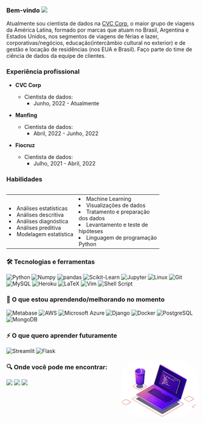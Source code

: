 ### Bem-vindo <img src="https://media.giphy.com/media/hvRJCLFzcasrR4ia7z/giphy.gif" width="25px">

Atualmente sou cientista de dados na [CVC Corp](https://www.cvccorp.com.br/),
o maior grupo de viagens da América Latina, formado por marcas que atuam no
Brasil, Argentina e Estados Unidos, nos segmentos de viagens de férias e lazer,
corporativas/negócios, educação(intercâmbio cultural no exterior) e de gestão e
locação de residências (nos EUA e Brasil). Faço parte do time de ciência de
dados da equipe de clientes.

### Experiência profissional

- **CVC Corp**

  - Cientista de dados:
    - Junho, 2022 - Atualmente

- **Manfing**

  - Cientista de dados:
    - Abril, 2022 - Junho, 2022

- **Fiocruz**
  - Cientista de dados:
    - Julho, 2021 - Abril, 2022

### Habilidades

<div class="row">
  <div class="column"></div>
  <div class="column"></div>
</div>

<table border="0">
 <tr>
    <td>
    <li>Análises estatísticas</li>
    <li>Análises descritiva</li>
    <li>Análises diagnóstica</li>
    <li>Análises preditiva</li>
    <li>Modelagem estatística</li>
    </td>
    <td>
    <li>Machine Learning</li>
    <li>Visualizações de dados</li>
    <li>Tratamento e preparação </li>dos dados
    <li>Levantamento e teste de </li>hipóteses
    <li>Linguagem de programação </li>Python
    </td>
 </tr>
</table>

### 🛠 Tecnologias e ferramentas

![Python](https://img.shields.io/badge/Python-%23026AA7.svg?style=plastic&logo=python&logoColor=gold)
![Numpy](https://img.shields.io/badge/NumPy-%23013253.svg?style=plastic&logo=numpy&logoColor=green)
![pandas](https://img.shields.io/badge/pandas-0078d7.svg?style=plastic&logo=pandas&logoColor=hotpink)
![Scikit-Learn](https://img.shields.io/badge/-Scikit%20Learn-%23026AA7.svg?style=plastic&logo=scikit-learn&logoColor=orange)
![Jupyter](https://img.shields.io/badge/jupyter-orange?style=plastic&logo=jupyter&logoColor=white)
![Linux](https://img.shields.io/badge/Linux-gold?style=plastic&logo=linux&logoColor=black)
![Git](https://img.shields.io/badge/git-%23F05033.svg?style=plastic&logo=git&logoColor=white)
![MySQL](https://img.shields.io/badge/MySQL-4479A1?style=plastic&logo=MySQL&logoColor=white)
![Heroku](https://img.shields.io/badge/-Heroku-7952B3?style=plastic&logo=Heroku)
![LaTeX](https://img.shields.io/badge/LaTex-%23008080.svg?style=plastic&logo=LaTeX&logoColor=white)
![Vim](https://img.shields.io/badge/VIM-%2311AB00.svg?style=plastic&logo=vim&logoColor=white)
![Shell Script](https://img.shields.io/badge/Bash-003B57?style=plastic&logo=gnu-bash&logoColor=white)

### 📖 O que estou aprendendo/melhorando no momento

![Metabase](https://img.shields.io/badge/Metabase-232F3E?style=plastic&logo=metabase&logoColor=white)
![AWS](https://img.shields.io/badge/AWS-FF6F00?style=plastic&logo=amazon-aws&logoColor=white)
![Microsoft Azure](https://img.shields.io/badge/Microsoft%20Azure-2CA5E0?style=plastic&logo=microsoft-azure&logoColor=white)
![Django](https://img.shields.io/badge/Django-092E20?style=plastic&logo=django&logoColor=white)
![Docker](https://img.shields.io/badge/-Docker-46a2f1?style=plastic&logo=docker&logoColor=white)
![PostgreSQL](https://img.shields.io/badge/PostgreSQL-336791?style=plastic&logo=postgresql&logoColor=white)
![MongoDB](https://img.shields.io/badge/-MongoDB-13aa52?style=plastic&logo=mongodb&logoColor=white)

<!-- ![Power-BI](https://img.shields.io/badge/Power%20BI-gold?style=plastic&logo=powerbi&logoColor=black) -->

### ⚡ O que quero aprender futuramente

![Streamlit](https://img.shields.io/badge/Streamlit-red?style=plastic&logo=streamlit&logoColor=black)
![Flask](https://img.shields.io/badge/Flask-000000?style=plastic&logo=flask&logoColor=white)

<img align="right" alt="Ilustração do computador" height="150" style="border-radius:50px;" 
  src="https://raw.githubusercontent.com/fhfraga/fhfraga/master/imagens/computer-illustration.png">

### 🔍 Onde você pode me encontrar:

<p align="center">
<div style="display: inline_block"> 
  <a href="https://www.linkedin.com/in/fhfraga/" target="_blank"><img src="https://img.shields.io/badge/-LinkedIn-%230077B5?style=for-the-badge&logo=linkedin&logoColor=white" target="_blank"></a> 
  <a href="https://fhfraga.github.io/" target="_blank"><img src="https://img.shields.io/badge/portfolio-000000?style=for-the-badge&logo=About.me&logoColor=white" target="_blank"></a> 
  <a href = "mailto:f.henrique.fraga@gmail.com"><img src="https://img.shields.io/badge/Gmail-D14836?style=for-the-badge&logo=gmail&logoColor=white" target="_blank"></a>
</div>
</p>

<!-- ### Estatística GitHub

![Anurag's GitHub stats](https://github-readme-stats.vercel.app/api?username=fhfraga&show_icons=true&theme=dark)

![](https://github-readme-streak-stats.herokuapp.com/?user=fhfraga&theme=dark)
![](https://activity-graph.herokuapp.com/graph?username=fhfraga&theme=react-dark&bg_color=20232a)

<p align="center">
  <img src="https://img.shields.io/badge/license-MIT-green" alt="fhfraga" />
  <img src="https://komarev.com/ghpvc/?username=fhfraga" alt="fhfraga" />
</p>
-->
